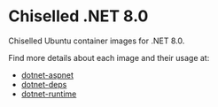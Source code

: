 # Chiselled .NET 8.0

Chiselled Ubuntu container images for .NET 8.0.

Find more details about each image and their usage at:

- [dotnet-aspnet](https://git.launchpad.net/~ubuntu-docker-images/ubuntu-docker-images/+git/templates/tree/docs/docker.io/ubuntu/dotnet-aspnet.md)
- [dotnet-deps](https://git.launchpad.net/~ubuntu-docker-images/ubuntu-docker-images/+git/templates/tree/docs/docker.io/ubuntu/dotnet-deps.md)
- [dotnet-runtime](https://git.launchpad.net/~ubuntu-docker-images/ubuntu-docker-images/+git/templates/tree/docs/docker.io/ubuntu/dotnet-runtime.md)
